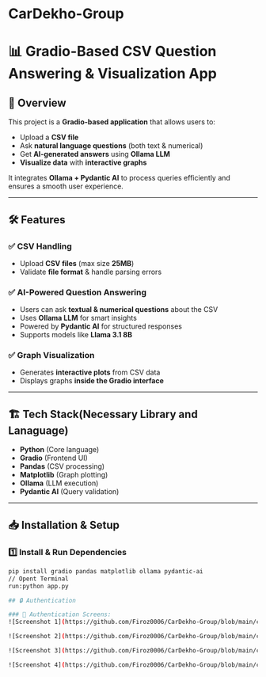 # CarDekho-Group

# 📊 Gradio-Based CSV Question Answering & Visualization App  

## 🚀 Overview  
This project is a **Gradio-based application** that allows users to:  
- Upload a **CSV file**  
- Ask **natural language questions** (both text & numerical)  
- Get **AI-generated answers** using **Ollama LLM**  
- **Visualize data** with **interactive graphs**  

It integrates **Ollama + Pydantic AI** to process queries efficiently and ensures a smooth user experience.  

---

## 🛠️ Features  
### ✅ **CSV Handling**  
- Upload **CSV files** (max size **25MB**)  
- Validate **file format** & handle parsing errors  

### ✅ **AI-Powered Question Answering**  
- Users can ask **textual & numerical questions** about the CSV  
- Uses **Ollama LLM** for smart insights  
- Powered by **Pydantic AI** for structured responses  
- Supports models like **Llama 3.1 8B**  

### ✅ **Graph Visualization**  
- Generates **interactive plots** from CSV data  
- Displays graphs **inside the Gradio interface**  

---

## 🏗️ Tech Stack(Necessary Library and Lanaguage) 
- **Python** (Core language)  
- **Gradio** (Frontend UI)  
- **Pandas** (CSV processing)  
- **Matplotlib** (Graph plotting)  
- **Ollama** (LLM execution)  
- **Pydantic AI** (Query validation)  

---

## 📥 Installation & Setup  
### **1️⃣ Install & Run Dependencies**  
```bash
pip install gradio pandas matplotlib ollama pydantic-ai
// Opent Terminal 
run:python app.py

## 🔒 Authentication

### 🔹 Authentication Screens:
![Screenshot 1](https://github.com/Firoz0006/CarDekho-Group/blob/main/csv_question_app/Screenshort/Screenshot%202025-03-13%20204605.png?raw=true)

![Screenshot 2](https://github.com/Firoz0006/CarDekho-Group/blob/main/csv_question_app/Screenshort/Screenshot%202025-03-13%20210018.png?raw=true)

![Screenshot 3](https://github.com/Firoz0006/CarDekho-Group/blob/main/csv_question_app/Screenshort/Screenshot%202025-03-13%20210133.png?raw=true)

![Screenshot 4](https://github.com/Firoz0006/CarDekho-Group/blob/main/csv_question_app/Screenshort/Screenshot%202025-03-13%20210313.png?raw=true)

